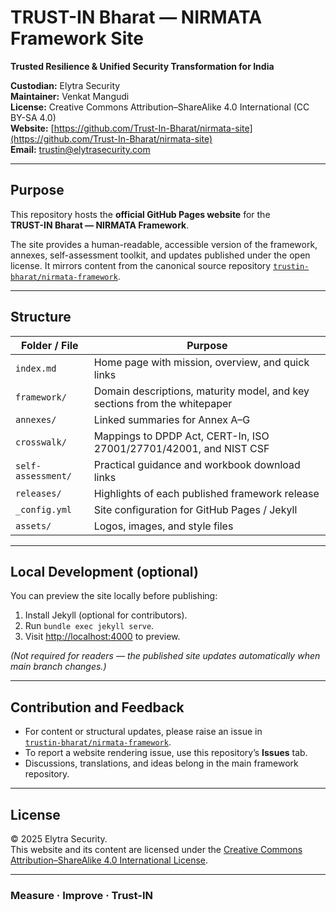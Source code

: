 # TRUST-IN Bharat — NIRMATA Framework Site  
**Trusted Resilience & Unified Security Transformation for India**

**Custodian:** Elytra Security  
**Maintainer:** Venkat Mangudi  
**License:** Creative Commons Attribution–ShareAlike 4.0 International (CC BY-SA 4.0)  
**Website:** [https://github.com/Trust-In-Bharat/nirmata-site](https://github.com/Trust-In-Bharat/nirmata-site)  
**Email:** trustin@elytrasecurity.com  

---

## Purpose
This repository hosts the **official GitHub Pages website** for the  
**TRUST-IN Bharat — NIRMATA Framework**.

The site provides a human-readable, accessible version of the framework, annexes, self-assessment toolkit, and updates published under the open license. It mirrors content from the canonical source repository [`trustin-bharat/nirmata-framework`](https://github.com/trustin-bharat/nirmata-framework).

---

## Structure
| Folder / File | Purpose |
|----------------|----------|
| `index.md` | Home page with mission, overview, and quick links |
| `framework/` | Domain descriptions, maturity model, and key sections from the whitepaper |
| `annexes/` | Linked summaries for Annex A–G |
| `crosswalk/` | Mappings to DPDP Act, CERT-In, ISO 27001/27701/42001, and NIST CSF |
| `self-assessment/` | Practical guidance and workbook download links |
| `releases/` | Highlights of each published framework release |
| `_config.yml` | Site configuration for GitHub Pages / Jekyll |
| `assets/` | Logos, images, and style files |

---

## Local Development (optional)
You can preview the site locally before publishing:

1. Install Jekyll (optional for contributors).
2. Run `bundle exec jekyll serve`.
3. Visit <http://localhost:4000> to preview.

*(Not required for readers — the published site updates automatically when main branch changes.)*

---

## Contribution and Feedback
- For content or structural updates, please raise an issue in  
  [`trustin-bharat/nirmata-framework`](https://github.com/trustin-bharat/nirmata-framework/issues).  
- To report a website rendering issue, use this repository’s **Issues** tab.  
- Discussions, translations, and ideas belong in the main framework repository.

---

## License
© 2025 Elytra Security.  
This website and its content are licensed under the [Creative Commons Attribution–ShareAlike 4.0 International License](LICENSE.md).

---

### Measure · Improve · Trust-IN
